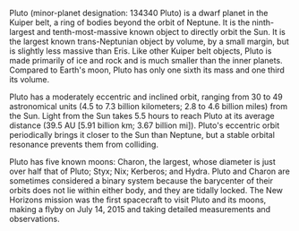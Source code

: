 Pluto (minor-planet designation: 134340 Pluto) is a dwarf planet in the Kuiper belt, a ring of bodies beyond the orbit of Neptune. It is the ninth-largest and tenth-most-massive known object to directly orbit the Sun. It is the largest known trans-Neptunian object by volume, by a small margin, but is slightly less massive than Eris. Like other Kuiper belt objects, Pluto is made primarily of ice and rock and is much smaller than the inner planets. Compared to Earth's moon, Pluto has only one sixth its mass and one third its volume.

Pluto has a moderately eccentric and inclined orbit, ranging from 30 to 49 astronomical units (4.5 to 7.3 billion kilometers; 2.8 to 4.6 billion miles) from the Sun. Light from the Sun takes 5.5 hours to reach Pluto at its average distance (39.5 AU [5.91 billion km; 3.67 billion mi]). Pluto's eccentric orbit periodically brings it closer to the Sun than Neptune, but a stable orbital resonance prevents them from colliding.

Pluto has five known moons: Charon, the largest, whose diameter is just over half that of Pluto; Styx; Nix; Kerberos; and Hydra. Pluto and Charon are sometimes considered a binary system because the barycenter of their orbits does not lie within either body, and they are tidally locked. The New Horizons mission was the first spacecraft to visit Pluto and its moons, making a flyby on July 14, 2015 and taking detailed measurements and observations.
